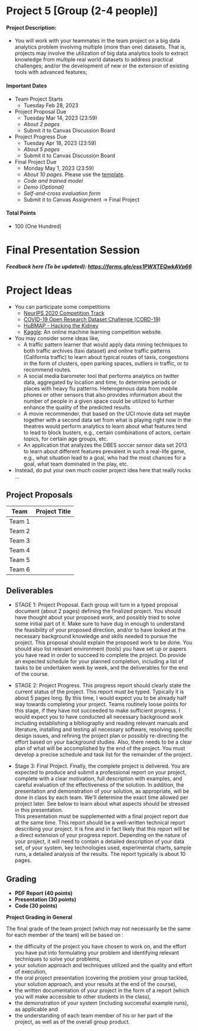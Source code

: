 # Project 5 [Group (2-4 people)]

#### Project Description:
* You will work with your teammates in the team project on a big data analytics problem involving multiple (more than one) datasets. That is, projects may involve the utilization of big data analytics tools to extract knowledge from multiple real world datasets to address practical challenges; and/or the development of new or the extension of existing tools with advanced features;

#### Important Dates
* Team Project Starts
  * Tuesday Feb 28, 2023 
* Project Proposal Due
  * Tuesday Mar 14, 2023 (23:59)
  * *About 2 pages*
  * Submit it to Canvas Discussion Board
* Project Progress Due
  * Tuesday Apr 18, 2023 (23:59)
  * *About 5 pages*
  * Submit it to Canvas Discussion Board
* Final Project Due
  * Monday May 1, 2023 (23:59)
  * *About 10 pages.* Please use the [template](https://github.com/lllyyyt123/CS586-DS504-Spring23/blob/master/project5/acm_submission_template.docx).
  * *Code and trained model*
  * *Demo (Optional)*
  * *Self-and-cross evaluation form*
  * Submit it to Canvas Assignment -> Final Project

#### Total Points
* 100 (One Hundred)

# Final Presentation Session

***Feedback here (To be updated): https://forms.gle/ess1PWXTEQwkAVp66*** 


# Project Ideas
* You can participate some competitions
  * [NeurIPS 2020 Competition Track](https://neurips.cc/Conferences/2020/CompetitionTrack)
  * [COVID-19 Open Research Dataset Challenge (CORD-19)](https://www.kaggle.com/allen-institute-for-ai/CORD-19-research-challenge)
  * [HuBMAP - Hacking the Kidney](https://www.kaggle.com/c/hubmap-kidney-segmentation)
  * [Kaggle](https://www.kaggle.com/): An online machine learning competition website.
* You may consider some ideas like,
  * A traffic pattern learner that would apply data mining techniques to both traffic archives (taxi dataset) and online traffic patterns (California traffic) to learn about typical routes of taxis, congestions in the form of clusters, open parking spaces, outliers in traffic, or to recommend routes.
  * A social media barometer tool that performs analytics on twitter data, aggregated by location and time, to determine periods or places with heavy flu patterns. Heterogenous data from mobile phones or other sensors that also provides information about the number of people in a given space could be utilized to further enhance the quality of the predicted results.
  * A movie recommender, that based on the UCI movie data set maybe together with a second data set from what is playing right now in the theatres would perform analytics to learn about what features tend to lead to block busters, e.g., certain combinations of actors, certain topics, for certain age groups, etc.
  * An application that analyzes the DBES soccer sensor data set 2013 to learn about different features prevalent in such a real-life game, e.g., what situation lead to a goal, who had the most chances for a goal, what team dominated in the play, etc.
* Instead, do put your own much cooler project idea here that really rocks ...

## Project Proposals

| Team |  Project Title |
|---|---|
|Team 1| |
|Team 2| |
|Team 3| |
|Team 4| |
|Team 5| |
|Team 6| |


## Deliverables
* STAGE 1: Project Proposal.
Each group will turn in a typed proposal document (about 2 pages) defining the finalized project. You should have thought about your proposed work, and possibly tried to solve some initial part of it. Make sure to have dug in enough to understand the feasibility of your proposed direction, and/or to have looked at the necessary background knowledge and skills needed to pursue the project. This proposal should explain the proposed work to be done. You should also list relevant environment (tools) you have set up or papers you have read in order to succeed to complete the project. Do provide an expected schedule for your planned completion, including a list of tasks to be undertaken week by week, and the deliverables for the end of the course.<br>

* STAGE 2: Project Progress.
This progress report should clearly state the current status of the project. This report must be typed. Typically it is about 5 pages long. By this time, I would expect you to be already half way towards completing your project. Teams routinely loose points for this stage, if they have not succeeded to make sufficient progress. I would expect you to have conducted all necessary background work including establishing a bibliography and reading relevant manuals and literature, installing and testing all necessary software, resolving specific design issues, and refining the project plan or possibly re-directing the effort based on your background studies. Also, there needs to be a clear plan of what will be accomplished by the end of the project. You must develop a precise schedule and task list for the remainder of the project.<br>

* Stage 3: Final Project.
Finally, the complete project is delivered. You are expected to produce and submit a professional report on your project, complete with a clear motivation, full description with examples, and careful evaluation of the effectiveness of the solution. In addition, the presentation and demonstration of your solution, as appropriate, will be done in class by each team. We'll determine the exact time allowed per project later. See below to learn about what aspects should be stressed in this presentation.<br>
This presentation must be supplemented with a final project report due at the same time. This report should be a well-written technical report describing your project. It is fine and in fact likely that this report will be a direct extension of your progress report. Depending on the nature of your project, it will need to contain a detailed description of your data set, of your system, key technologies used, experimental charts, sample runs, a detailed analysis of the results. The report typically is about 10 pages.

## Grading
* **PDF Report (40 points)**
* **Presentation (30 points)**
* **Code (30 points)**

**Project Grading in General**

The final grade of the team project (which may not necessarily be the same for each member of the team) will be based on :
* the difficulty of the project you have chosen to work on, and the effort you have put into formulating your problem and identifying relevant techniques to solve your problems,
* your solution approach and techniques utilized and the quality and effort of execution,
* the oral project presentation (covering the problem your group tackled, your solution approach, and your results at the end of the course),
* the written documentation of your project in the form of a report (which you will make accessible to other students in the class),
* the demonstration of your system (including successful example runs), as applicable and
* the understanding of each team member of his or her part of the project, as well as of the overall group product.
